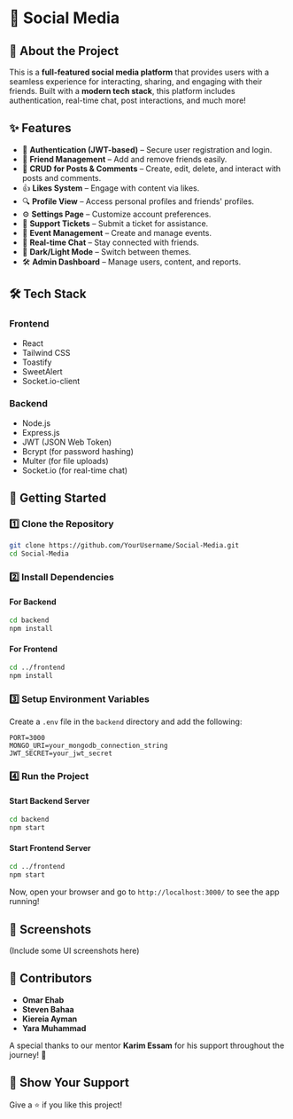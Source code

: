 # 🚀 Social Media

## 📌 About the Project
This is a **full-featured social media platform** that provides users with a seamless experience for interacting, sharing, and engaging with their friends. Built with a **modern tech stack**, this platform includes authentication, real-time chat, post interactions, and much more!

## ✨ Features
- 🔐 **Authentication (JWT-based)** – Secure user registration and login.
- 👥 **Friend Management** – Add and remove friends easily.
- 📝 **CRUD for Posts & Comments** – Create, edit, delete, and interact with posts and comments.
- 👍 **Likes System** – Engage with content via likes.
- 🔍 **Profile View** – Access personal profiles and friends' profiles.
- ⚙️ **Settings Page** – Customize account preferences.
- 🎫 **Support Tickets** – Submit a ticket for assistance.
- 📅 **Event Management** – Create and manage events.
- 💬 **Real-time Chat** – Stay connected with friends.
- 🌙 **Dark/Light Mode** – Switch between themes.
- 🛠️ **Admin Dashboard** – Manage users, content, and reports.

## 🛠️ Tech Stack
### **Frontend**
- React
- Tailwind CSS
- Toastify
- SweetAlert
- Socket.io-client

### **Backend**
- Node.js
- Express.js
- JWT (JSON Web Token)
- Bcrypt (for password hashing)
- Multer (for file uploads)
- Socket.io (for real-time chat)

## 🚀 Getting Started
### **1️⃣ Clone the Repository**
```bash
git clone https://github.com/YourUsername/Social-Media.git
cd Social-Media
```

### **2️⃣ Install Dependencies**
#### **For Backend**
```bash
cd backend
npm install
```
#### **For Frontend**
```bash
cd ../frontend
npm install
```

### **3️⃣ Setup Environment Variables**
Create a `.env` file in the `backend` directory and add the following:
```env
PORT=3000
MONGO_URI=your_mongodb_connection_string
JWT_SECRET=your_jwt_secret
```

### **4️⃣ Run the Project**
#### **Start Backend Server**
```bash
cd backend
npm start
```

#### **Start Frontend Server**
```bash
cd ../frontend
npm start
```

Now, open your browser and go to `http://localhost:3000/` to see the app running!

## 📸 Screenshots
(Include some UI screenshots here)

## 🤝 Contributors
- **Omar Ehab**
- **Steven Bahaa**
- **Kiereia Ayman**
- **Yara Muhammad**

A special thanks to our mentor **Karim Essam** for his support throughout the journey! 🚀

## 🌟 Show Your Support
Give a ⭐ if you like this project!
